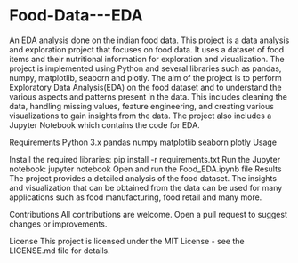 # Food-Data---EDA
An EDA analysis done on the indian food data.
This project is a data analysis and exploration project that focuses on food data. It uses a dataset of food items and their nutritional information for exploration and visualization. The project is implemented using Python and several libraries such as pandas, numpy, matplotlib, seaborn and plotly. The aim of the project is to perform Exploratory Data Analysis(EDA) on the food dataset and to understand the various aspects and patterns present in the data. This includes cleaning the data, handling missing values, feature engineering, and creating various visualizations to gain insights from the data. The project also includes a Jupyter Notebook which contains the code for EDA.

Requirements
Python 3.x
pandas
numpy
matplotlib
seaborn
plotly
Usage

Install the required libraries: pip install -r requirements.txt
Run the Jupyter notebook: jupyter notebook
Open and run the Food_EDA.ipynb file
Results
The project provides a detailed analysis of the food dataset. The insights and visualization that can be obtained from the data can be used for many applications such as food manufacturing, food retail and many more.

Contributions
All contributions are welcome. Open a pull request to suggest changes or improvements.

License
This project is licensed under the MIT License - see the LICENSE.md file for details.
